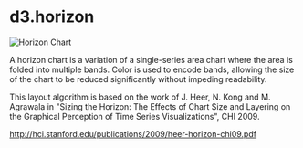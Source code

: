 # d3.horizon

![Horizon Chart](http://vis.berkeley.edu/papers/horizon/construction.png)

A horizon chart is a variation of a single-series area chart where the area is folded into multiple bands. Color is used to encode bands, allowing the size of the chart to be reduced significantly without impeding readability.

This layout algorithm is based on the work of J. Heer, N. Kong and M. Agrawala in "Sizing the Horizon: The Effects of Chart Size and Layering on the Graphical Perception of Time Series Visualizations", CHI 2009.

<http://hci.stanford.edu/publications/2009/heer-horizon-chi09.pdf>
